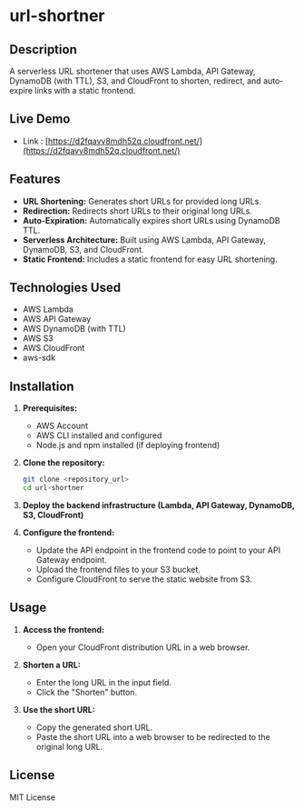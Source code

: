 # url-shortner

## Description

A serverless URL shortener that uses AWS Lambda, API Gateway, DynamoDB (with TTL), S3, and CloudFront to shorten, redirect, and auto-expire links with a static frontend.

## Live Demo
- Link : [https://d2fqavv8mdh52q.cloudfront.net/](https://d2fqavv8mdh52q.cloudfront.net/)


## Features

*   **URL Shortening:** Generates short URLs for provided long URLs.
*   **Redirection:** Redirects short URLs to their original long URLs.
*   **Auto-Expiration:** Automatically expires short URLs using DynamoDB TTL.
*   **Serverless Architecture:** Built using AWS Lambda, API Gateway, DynamoDB, S3, and CloudFront.
*   **Static Frontend:** Includes a static frontend for easy URL shortening.

## Technologies Used

*   AWS Lambda
*   AWS API Gateway
*   AWS DynamoDB (with TTL)
*   AWS S3
*   AWS CloudFront
*   aws-sdk

## Installation

1.  **Prerequisites:**
    *   AWS Account
    *   AWS CLI installed and configured
    *   Node.js and npm installed (if deploying frontend)

2.  **Clone the repository:**

    ```bash
    git clone <repository_url>
    cd url-shortner
    ```

4.  **Deploy the backend infrastructure (Lambda, API Gateway, DynamoDB, S3, CloudFront)**


5.  **Configure the frontend:**

    *   Update the API endpoint in the frontend code to point to your API Gateway endpoint.
    *   Upload the frontend files to your S3 bucket.
    *   Configure CloudFront to serve the static website from S3.

## Usage

1.  **Access the frontend:**

    *   Open your CloudFront distribution URL in a web browser.

2.  **Shorten a URL:**

    *   Enter the long URL in the input field.
    *   Click the "Shorten" button.

3.  **Use the short URL:**

    *   Copy the generated short URL.
    *   Paste the short URL into a web browser to be redirected to the original long URL.

## License

MIT License
```